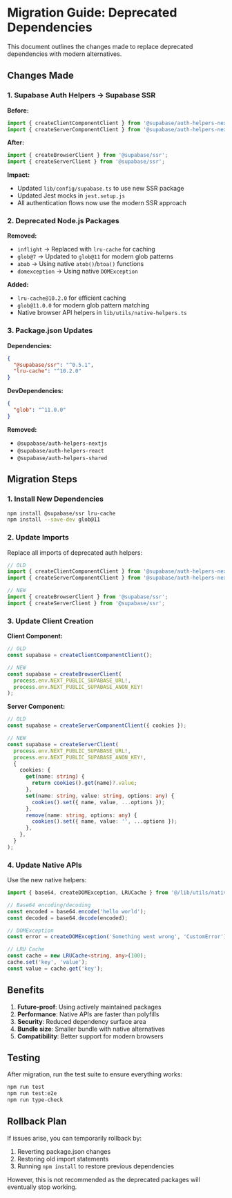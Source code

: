 # Migration Guide: Deprecated Dependencies

This document outlines the changes made to replace deprecated dependencies with modern alternatives.

## Changes Made

### 1. Supabase Auth Helpers → Supabase SSR

**Before:**
```typescript
import { createClientComponentClient } from '@supabase/auth-helpers-nextjs';
import { createServerComponentClient } from '@supabase/auth-helpers-nextjs';
```

**After:**
```typescript
import { createBrowserClient } from '@supabase/ssr';
import { createServerClient } from '@supabase/ssr';
```

**Impact:**
- Updated `lib/config/supabase.ts` to use new SSR package
- Updated Jest mocks in `jest.setup.js`
- All authentication flows now use the modern SSR approach

### 2. Deprecated Node.js Packages

**Removed:**
- `inflight` → Replaced with `lru-cache` for caching
- `glob@7` → Updated to `glob@11` for modern glob patterns
- `abab` → Using native `atob()`/`btoa()` functions
- `domexception` → Using native `DOMException`

**Added:**
- `lru-cache@10.2.0` for efficient caching
- `glob@11.0.0` for modern glob pattern matching
- Native browser API helpers in `lib/utils/native-helpers.ts`

### 3. Package.json Updates

**Dependencies:**
```json
{
  "@supabase/ssr": "^0.5.1",
  "lru-cache": "^10.2.0"
}
```

**DevDependencies:**
```json
{
  "glob": "^11.0.0"
}
```

**Removed:**
- `@supabase/auth-helpers-nextjs`
- `@supabase/auth-helpers-react`
- `@supabase/auth-helpers-shared`

## Migration Steps

### 1. Install New Dependencies

```bash
npm install @supabase/ssr lru-cache
npm install --save-dev glob@11
```

### 2. Update Imports

Replace all imports of deprecated auth helpers:

```typescript
// OLD
import { createClientComponentClient } from '@supabase/auth-helpers-nextjs';
import { createServerComponentClient } from '@supabase/auth-helpers-nextjs';

// NEW
import { createBrowserClient } from '@supabase/ssr';
import { createServerClient } from '@supabase/ssr';
```

### 3. Update Client Creation

**Client Component:**
```typescript
// OLD
const supabase = createClientComponentClient();

// NEW
const supabase = createBrowserClient(
  process.env.NEXT_PUBLIC_SUPABASE_URL!,
  process.env.NEXT_PUBLIC_SUPABASE_ANON_KEY!
);
```

**Server Component:**
```typescript
// OLD
const supabase = createServerComponentClient({ cookies });

// NEW
const supabase = createServerClient(
  process.env.NEXT_PUBLIC_SUPABASE_URL!,
  process.env.NEXT_PUBLIC_SUPABASE_ANON_KEY!,
  {
    cookies: {
      get(name: string) {
        return cookies().get(name)?.value;
      },
      set(name: string, value: string, options: any) {
        cookies().set({ name, value, ...options });
      },
      remove(name: string, options: any) {
        cookies().set({ name, value: '', ...options });
      },
    },
  }
);
```

### 4. Update Native APIs

Use the new native helpers:

```typescript
import { base64, createDOMException, LRUCache } from '@/lib/utils/native-helpers';

// Base64 encoding/decoding
const encoded = base64.encode('hello world');
const decoded = base64.decode(encoded);

// DOMException
const error = createDOMException('Something went wrong', 'CustomError');

// LRU Cache
const cache = new LRUCache<string, any>(100);
cache.set('key', 'value');
const value = cache.get('key');
```

## Benefits

1. **Future-proof**: Using actively maintained packages
2. **Performance**: Native APIs are faster than polyfills
3. **Security**: Reduced dependency surface area
4. **Bundle size**: Smaller bundle with native alternatives
5. **Compatibility**: Better support for modern browsers

## Testing

After migration, run the test suite to ensure everything works:

```bash
npm run test
npm run test:e2e
npm run type-check
```

## Rollback Plan

If issues arise, you can temporarily rollback by:

1. Reverting package.json changes
2. Restoring old import statements
3. Running `npm install` to restore previous dependencies

However, this is not recommended as the deprecated packages will eventually stop working.
